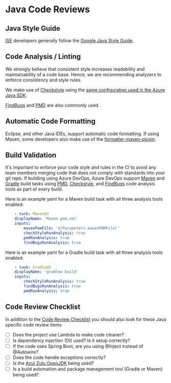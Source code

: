 # Java Code Reviews

## Java Style Guide

[ISE](../../ISE.md) developers generally follow the [Google Java Style Guide](https://google.github.io/styleguide/javaguide.html).

## Code Analysis / Linting

We strongly believe that consistent style increases readability and maintainability of a code base. Hence, we are recommending analyzers to enforce consistency and style rules.

We make use of [Checkstyle](https://github.com/checkstyle/checkstyle) using the [same configuration used in the Azure Java SDK](https://github.com/Azure/azure-sdk-for-java/blob/master/eng/code-quality-reports/src/main/resources/checkstyle/checkstyle.xml).

[FindBugs](http://findbugs.sourceforge.net/) and [PMD](https://pmd.github.io/) are also commonly used.

## Automatic Code Formatting

Eclipse, and other Java IDEs, support automatic code formatting.  If using Maven, some developers also make use of the [formatter-maven-plugin](https://github.com/revelc/formatter-maven-plugin).

## Build Validation

It's important to enforce your code style and rules in the CI to avoid any team members merging code that does not comply with standards into your git repo.  If building using Azure DevOps, Azure DevOps support [Maven](https://learn.microsoft.com/azure/devops/pipelines/tasks/build/maven?view=azure-devops) and [Gradle](https://learn.microsoft.com/azure/devops/pipelines/tasks/build/gradle?view=azure-devops) build tasks using [PMD](https://pmd.github.io/), [Checkstyle](https://checkstyle.sourceforge.io/), and [FindBugs](http://findbugs.sourceforge.net/) code analysis tools as part of every build.

Here is an example yaml for a Maven build task with all three analysis tools enabled:

```yaml
    - task: Maven@3
    displayName: 'Maven pom.xml'
    inputs:
        mavenPomFile: '$(Parameters.mavenPOMFile)'
        checkStyleRunAnalysis: true
        pmdRunAnalysis: true
        findBugsRunAnalysis: true
```

Here is an example yaml for a Gradle build task with all three analysis tools enabled:

```yaml
    - task: Gradle@2
    displayName: 'gradlew build'
    inputs:
        checkStyleRunAnalysis: true
        findBugsRunAnalysis: true
        pmdRunAnalysis: true
```

## Code Review Checklist

In addition to the [Code Review Checklist](../process-guidance/reviewer-guidance.md) you should also look for these Java specific code review items

* [ ] Does the project use Lambda to make code cleaner?
* [ ] Is dependency injection (DI) used?  Is it setup correctly?
* [ ] If the code uses Spring Boot, are you using @Inject instead of @Autowire?
* [ ] Does the code handle exceptions correctly?
* [ ] Is the [Azul Zulu OpenJDK](https://learn.microsoft.com/en-us/java/azure/jdk/java-jdk-install?view=azure-java-stable) being used?
* [ ] Is a build automation and package management tool (Gradle or Maven) being used?
